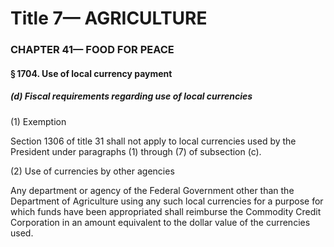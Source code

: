 
# Title 7— AGRICULTURE
### CHAPTER 41— FOOD FOR PEACE
#### § 1704. Use of local currency payment
##### (d) Fiscal requirements regarding use of local currencies

(1) Exemption

Section 1306 of title 31 shall not apply to local currencies used by the President under paragraphs (1) through (7) of subsection (c).

(2) Use of currencies by other agencies

Any department or agency of the Federal Government other than the Department of Agriculture using any such local currencies for a purpose for which funds have been appropriated shall reimburse the Commodity Credit Corporation in an amount equivalent to the dollar value of the currencies used.
